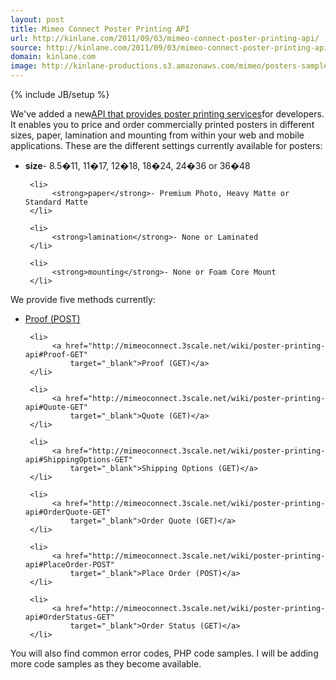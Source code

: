 ```yaml
---
layout: post
title: Mimeo Connect Poster Printing API
url: http://kinlane.com/2011/09/03/mimeo-connect-poster-printing-api/
source: http://kinlane.com/2011/09/03/mimeo-connect-poster-printing-api/
domain: kinlane.com
image: http://kinlane-productions.s3.amazonaws.com/mimeo/posters-sample.png
---
```

{% include JB/setup %}<p>
     <img src="http://kinlane-productions.s3.amazonaws.com/mimeo/posters-sample.png"
        alt=""
        align="right" />We've added a new<a title="API that provides poster printing services"
        href="http://mimeoconnect.3scale.net/wiki/poster-printing-api">API that provides poster printing services</a>for developers. It enables you to price and order commercially printed posters in different sizes, paper, lamination and mounting from within your web and mobile applications. These are the different settings currently available for posters:
</p>

<ul class="mainlist">
     <li>
          <strong>size</strong>- 8.5�11, 11�17, 12�18, 18�24, 24�36 or 36�48
     </li>

     <li>
          <strong>paper</strong>- Premium Photo, Heavy Matte or Standard Matte
     </li>

     <li>
          <strong>lamination</strong>- None or Laminated
     </li>

     <li>
          <strong>mounting</strong>- None or Foam Core Mount
     </li>
</ul>

<p>
     We provide five methods currently:
</p>

<ul class="mainlist">
     <li>
          <a href="http://mimeoconnect.3scale.net/wiki/poster-printing-api#Proof-Post"
              target="_blank">Proof (POST)</a>
     </li>

     <li>
          <a href="http://mimeoconnect.3scale.net/wiki/poster-printing-api#Proof-GET"
              target="_blank">Proof (GET)</a>
     </li>

     <li>
          <a href="http://mimeoconnect.3scale.net/wiki/poster-printing-api#Quote-GET"
              target="_blank">Quote (GET)</a>
     </li>

     <li>
          <a href="http://mimeoconnect.3scale.net/wiki/poster-printing-api#ShippingOptions-GET"
              target="_blank">Shipping Options (GET)</a>
     </li>

     <li>
          <a href="http://mimeoconnect.3scale.net/wiki/poster-printing-api#OrderQuote-GET"
              target="_blank">Order Quote (GET)</a>
     </li>

     <li>
          <a href="http://mimeoconnect.3scale.net/wiki/poster-printing-api#PlaceOrder-POST"
              target="_blank">Place Order (POST)</a>
     </li>

     <li>
          <a href="http://mimeoconnect.3scale.net/wiki/poster-printing-api#OrderStatus-GET"
              target="_blank">Order Status (GET)</a>
     </li>
</ul>

<p>
     You will also find common error codes, PHP code samples. I will be adding more code samples as they become available.
</p>